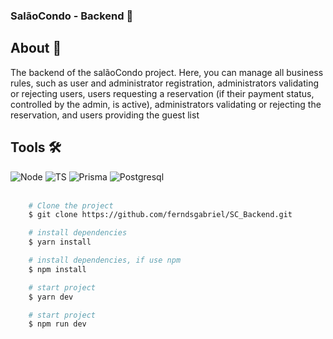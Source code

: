 ### SalãoCondo - Backend 🥳


<div>
    <h2>About 🚨</h2>
    <p>
        The backend of the salãoCondo project. Here, you can manage all business rules, such as user and administrator registration, administrators validating or rejecting users, users requesting a reservation (if their payment status, controlled by the admin, is active), administrators validating or rejecting the reservation, and users providing the guest list
    </p>
</div>
<div>
    <div>
        <h2>Tools 🛠</h2>  
        <img src='https://img.shields.io/badge/Node.js-43853D?style=for-the-badge&logo=node.js&logoColor=white' alt='Node'/>     
        <img src='https://img.shields.io/badge/TypeScript-007ACC?style=for-the-badge&logo=typescript&logoColor=white' alt='TS'
        />
        <img src='https://img.shields.io/badge/Prisma-3982CE?style=for-the-badge&logo=Prisma&logoColor=white' alt='Prisma'
        />
        <img src='https://img.shields.io/badge/postgres-%23316192.svg?style=for-the-badge&logo=postgresql&logoColor=white' alt='Postgresql'
        />
    </div>
    <br/>
</div>


```bash
    # Clone the project
    $ git clone https://github.com/ferndsgabriel/SC_Backend.git
```   
```bash
    # install dependencies
    $ yarn install
```   
```bash
    # install dependencies, if use npm
    $ npm install
``` 
```bash
    # start project
    $ yarn dev
```   
```bash
    # start project
    $ npm run dev
``` 
